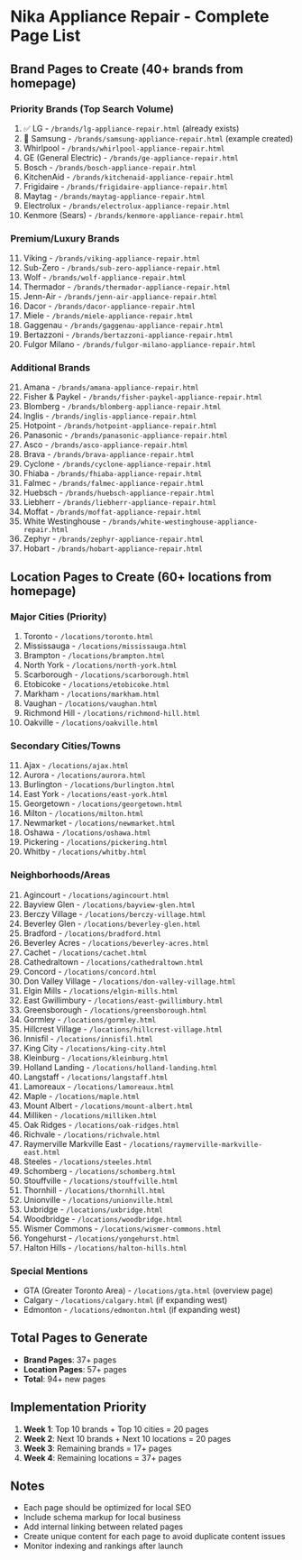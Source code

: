 # Nika Appliance Repair - Complete Page List

## Brand Pages to Create (40+ brands from homepage)

### Priority Brands (Top Search Volume)
1. ✅ LG - `/brands/lg-appliance-repair.html` (already exists)
2. 🔄 Samsung - `/brands/samsung-appliance-repair.html` (example created)
3. Whirlpool - `/brands/whirlpool-appliance-repair.html`
4. GE (General Electric) - `/brands/ge-appliance-repair.html`
5. Bosch - `/brands/bosch-appliance-repair.html`
6. KitchenAid - `/brands/kitchenaid-appliance-repair.html`
7. Frigidaire - `/brands/frigidaire-appliance-repair.html`
8. Maytag - `/brands/maytag-appliance-repair.html`
9. Electrolux - `/brands/electrolux-appliance-repair.html`
10. Kenmore (Sears) - `/brands/kenmore-appliance-repair.html`

### Premium/Luxury Brands
11. Viking - `/brands/viking-appliance-repair.html`
12. Sub-Zero - `/brands/sub-zero-appliance-repair.html`
13. Wolf - `/brands/wolf-appliance-repair.html`
14. Thermador - `/brands/thermador-appliance-repair.html`
15. Jenn-Air - `/brands/jenn-air-appliance-repair.html`
16. Dacor - `/brands/dacor-appliance-repair.html`
17. Miele - `/brands/miele-appliance-repair.html`
18. Gaggenau - `/brands/gaggenau-appliance-repair.html`
19. Bertazzoni - `/brands/bertazzoni-appliance-repair.html`
20. Fulgor Milano - `/brands/fulgor-milano-appliance-repair.html`

### Additional Brands
21. Amana - `/brands/amana-appliance-repair.html`
22. Fisher & Paykel - `/brands/fisher-paykel-appliance-repair.html`
23. Blomberg - `/brands/blomberg-appliance-repair.html`
24. Inglis - `/brands/inglis-appliance-repair.html`
25. Hotpoint - `/brands/hotpoint-appliance-repair.html`
26. Panasonic - `/brands/panasonic-appliance-repair.html`
27. Asco - `/brands/asco-appliance-repair.html`
28. Brava - `/brands/brava-appliance-repair.html`
29. Cyclone - `/brands/cyclone-appliance-repair.html`
30. Fhiaba - `/brands/fhiaba-appliance-repair.html`
31. Falmec - `/brands/falmec-appliance-repair.html`
32. Huebsch - `/brands/huebsch-appliance-repair.html`
33. Liebherr - `/brands/liebherr-appliance-repair.html`
34. Moffat - `/brands/moffat-appliance-repair.html`
35. White Westinghouse - `/brands/white-westinghouse-appliance-repair.html`
36. Zephyr - `/brands/zephyr-appliance-repair.html`
37. Hobart - `/brands/hobart-appliance-repair.html`

## Location Pages to Create (60+ locations from homepage)

### Major Cities (Priority)
1. Toronto - `/locations/toronto.html`
2. Mississauga - `/locations/mississauga.html`
3. Brampton - `/locations/brampton.html`
4. North York - `/locations/north-york.html`
5. Scarborough - `/locations/scarborough.html`
6. Etobicoke - `/locations/etobicoke.html`
7. Markham - `/locations/markham.html`
8. Vaughan - `/locations/vaughan.html`
9. Richmond Hill - `/locations/richmond-hill.html`
10. Oakville - `/locations/oakville.html`

### Secondary Cities/Towns
11. Ajax - `/locations/ajax.html`
12. Aurora - `/locations/aurora.html`
13. Burlington - `/locations/burlington.html`
14. East York - `/locations/east-york.html`
15. Georgetown - `/locations/georgetown.html`
16. Milton - `/locations/milton.html`
17. Newmarket - `/locations/newmarket.html`
18. Oshawa - `/locations/oshawa.html`
19. Pickering - `/locations/pickering.html`
20. Whitby - `/locations/whitby.html`

### Neighborhoods/Areas
21. Agincourt - `/locations/agincourt.html`
22. Bayview Glen - `/locations/bayview-glen.html`
23. Berczy Village - `/locations/berczy-village.html`
24. Beverley Glen - `/locations/beverley-glen.html`
25. Bradford - `/locations/bradford.html`
26. Beverley Acres - `/locations/beverley-acres.html`
27. Cachet - `/locations/cachet.html`
28. Cathedraltown - `/locations/cathedraltown.html`
29. Concord - `/locations/concord.html`
30. Don Valley Village - `/locations/don-valley-village.html`
31. Elgin Mills - `/locations/elgin-mills.html`
32. East Gwillimbury - `/locations/east-gwillimbury.html`
33. Greensborough - `/locations/greensborough.html`
34. Gormley - `/locations/gormley.html`
35. Hillcrest Village - `/locations/hillcrest-village.html`
36. Innisfil - `/locations/innisfil.html`
37. King City - `/locations/king-city.html`
38. Kleinburg - `/locations/kleinburg.html`
39. Holland Landing - `/locations/holland-landing.html`
40. Langstaff - `/locations/langstaff.html`
41. Lamoreaux - `/locations/lamoreaux.html`
42. Maple - `/locations/maple.html`
43. Mount Albert - `/locations/mount-albert.html`
44. Milliken - `/locations/milliken.html`
45. Oak Ridges - `/locations/oak-ridges.html`
46. Richvale - `/locations/richvale.html`
47. Raymerville Markville East - `/locations/raymerville-markville-east.html`
48. Steeles - `/locations/steeles.html`
49. Schomberg - `/locations/schomberg.html`
50. Stouffville - `/locations/stouffville.html`
51. Thornhill - `/locations/thornhill.html`
52. Unionville - `/locations/unionville.html`
53. Uxbridge - `/locations/uxbridge.html`
54. Woodbridge - `/locations/woodbridge.html`
55. Wismer Commons - `/locations/wismer-commons.html`
56. Yongehurst - `/locations/yongehurst.html`
57. Halton Hills - `/locations/halton-hills.html`

### Special Mentions
- GTA (Greater Toronto Area) - `/locations/gta.html` (overview page)
- Calgary - `/locations/calgary.html` (if expanding west)
- Edmonton - `/locations/edmonton.html` (if expanding west)

## Total Pages to Generate
- **Brand Pages**: 37+ pages
- **Location Pages**: 57+ pages
- **Total**: 94+ new pages

## Implementation Priority
1. **Week 1**: Top 10 brands + Top 10 cities = 20 pages
2. **Week 2**: Next 10 brands + Next 10 locations = 20 pages
3. **Week 3**: Remaining brands = 17+ pages
4. **Week 4**: Remaining locations = 37+ pages

## Notes
- Each page should be optimized for local SEO
- Include schema markup for local business
- Add internal linking between related pages
- Create unique content for each page to avoid duplicate content issues
- Monitor indexing and rankings after launch